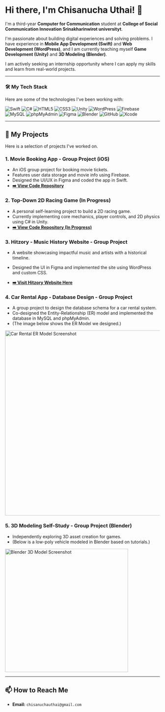 # Hi there, I'm Chisanucha Uthai! 👋

I'm a third-year **Computer for Communication** student at **College of Social Communication Innovation Srinakharinwirot universityt**.

I'm passionate about building digital experiences and solving problems. I have experience in **Mobile App Development (Swift)** and **Web Development (WordPress)**, and I am currently teaching myself **Game Development (Unity)** and **3D Modeling (Blender)**.

I am actively seeking an internship opportunity where I can apply my skills and learn from real-world projects.

---

### 🛠️ My Tech Stack

Here are some of the technologies I've been working with:

<p align="left">
  <img src="https://img.shields.io/badge/Swift-FA7343?style=for-the-badge&logo=swift&logoColor=white" alt="Swift"/>
  <img src="https://img.shields.io/badge/C%23-239120?style=for-the-badge&logo=c-sharp&logoColor=white" alt="C#"/>
  <img src="https://img.shields.io/badge/HTML5-E34F26?style=for-the-badge&logo=html5&logoColor=white" alt="HTML5"/>
  <img src="https://img.shields.io/badge/CSS3-1572B6?style=for-the-badge&logo=css3&logoColor=white" alt="CSS3"/>
  
  <img src="https://img.shields.io/badge/Unity-FFFFFF?style=for-the-badge&logo=unity&logoColor=black" alt="Unity"/>
  <img src="https://img.shields.io/badge/WordPress-21759B?style=for-the-badge&logo=wordpress&logoColor=white" alt="WordPress"/>
  
  <img src="https://img.shields.io/badge/Firebase-FFCA28?style=for-the-badge&logo=firebase&logoColor=black" alt="Firebase"/>
  <img src="https://img.shields.io/badge/MySQL-4479A1?style=for-the-badge&logo=mysql&logoColor=white" alt="MySQL"/> 
  <img src="https://img.shields.io/badge/phpMyAdmin-6C78AF?style=for-the-badge&logo=phpmyadmin&logoColor=white" alt="phpMyAdmin"/>
  <img src="https://img.shields.io/badge/Figma-F24E1E?style=for-the-badge&logo=figma&logoColor=white" alt="Figma"/>
  <img src="https://img.shields.io/badge/Blender-F5792A?style=for-the-badge&logo=blender&logoColor=white" alt="Blender"/>
  <img src="https://img.shields.io/badge/GitHub-181717?style=for-the-badge&logo=github&logoColor=white" alt="GitHub"/>
  <img src="https://img.shields.io/badge/Xcode-147EFB?style=for-the-badge&logo=xcode&logoColor=white" alt="Xcode"/>
</p>

---

## 🚀 My Projects

Here is a selection of projects I've worked on.

### 1. Movie Booking App - Group Project (iOS)
* An iOS group project for booking movie tickets.
* Features user data storage and movie info using Firebase.
* Designed the UI/UX in Figma and coded the app in Swift.
* **[➡️ View Code Repository](https://github.com/built2548/Project_Finale)**

### 2. Top-Down 2D Racing Game (In Progress)
* A personal self-learning project to build a 2D racing game.
* Currently implementing core mechanics, player controls, and 2D physics using C# in Unity.
* **[➡️ View Code Repository (In Progress)](https://github.com/built2548/Unity-TopDown2D-Racing-Game)**

### 3. Hitzory - Music History Website - Group Project
* A website showcasing impactful music and artists with a historical timeline.
* Designed the UI in Figma and implemented the site using WordPress and custom CSS.


* **[➡️ Visit Hitzory Website Here](https://dev-hitzory.pantheonsite.io/)**

### 4. Car Rental App - Database Design - Group Project
* A group project to design the database schema for a car rental system.
* Co-designed the Entity-Relationship (ER) model and implemented the database in MySQL and phpMyAdmin.
* (The image below shows the ER Model we designed.)

<img src="https://media.discordapp.net/attachments/943073265314828338/1430549647495008316/2568-10-22_20.29.35.png?ex=68fa2eae&is=68f8dd2e&hm=efdb73801d3c15799258ac529c46b624e14410e0b6257ae6557f1999276d8f69&=&format=webp&quality=lossless&width=1571&height=1017" width="600" alt="Car Rental ER Model Screenshot"/>

### 5. 3D Modeling Self-Study - Group Project (Blender)
* Independently exploring 3D asset creation for games.
* (Below is a low-poly vehicle modeled in Blender based on tutorials.)

<img src="https://media.discordapp.net/attachments/943073265314828338/1430548908467294238/Screenshot_2025-10-22_201058.png?ex=68fa2dfe&is=68f8dc7e&hm=801b3305d242666a2f4d1e1901cf665f9c75de5de60d76550a2e3e7798a67804&=&format=webp&quality=lossless&width=1571&height=884" width="400" alt="Blender 3D Model Screenshot"/>

---

## 📫 How to Reach Me

* **Email:** `chisanuchauthai@gmail.com`

